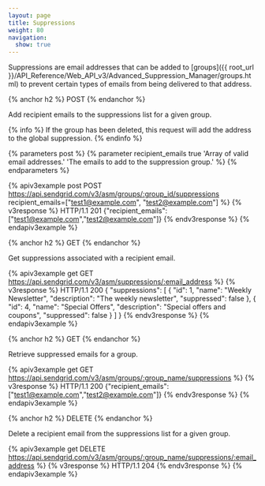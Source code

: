 ```yaml
---
layout: page
title: Suppressions
weight: 80
navigation:
  show: true
---
```


Suppressions are email addresses that can be added to [groups]({{ root_url }}/API_Reference/Web_API_v3/Advanced_Suppression_Manager/groups.html) to prevent certain types of emails from being delivered to that address.

{% anchor h2 %}
POST
{% endanchor %}

Add recipient emails to the suppressions list for a given group.

{% info %}
If the group has been deleted, this request will add the address to the global suppression.
{% endinfo %}

{% parameters post %}
  {% parameter recipient_emails true 'Array of valid email addresses.' 'The emails to add to the suppression group.' %}
{% endparameters %}

{% apiv3example post POST https://api.sendgrid.com/v3/asm/groups/:group_id/suppressions recipient_emails=["test1@example.com", "test2@example.com"] %}
{% v3response %}
HTTP/1.1 201
{"recipient_emails":["test1@example.com","test2@example.com"]}
{% endv3response %}
{% endapiv3example %}

{% anchor h2 %}
GET
{% endanchor %}

Get suppressions associated with a recipient email.

{% apiv3example get GET https://api.sendgrid.com/v3/asm/suppressions/:email_address %}
{% v3response %}
HTTP/1.1 200
{
    "suppressions": [
        {
            "id": 1,
            "name": "Weekly Newsletter",
            "description": "The weekly newsletter",
            "suppressed": false
        },
        {
            "id": 4,
            "name": "Special Offers",
            "description": "Special offers and coupons",
            "suppressed": false
        }
    ]
}
{% endv3response %}
{% endapiv3example %}

{% anchor h2 %}
GET 
{% endanchor %}

Retrieve suppressed emails for a group.

{% apiv3example get GET https://api.sendgrid.com/v3/asm/groups/:group_name/suppressions %}
{% v3response %}
HTTP/1.1 200
{"recipient_emails":["test1@example.com","test2@example.com"]}
{% endv3response %}
{% endapiv3example %}

{% anchor h2 %}
DELETE
{% endanchor %}

Delete a recipient email from the suppressions list for a given group.

{% apiv3example get DELETE https://api.sendgrid.com/v3/asm/groups/:group_name/suppressions/:email_address %}
{% v3response %}
HTTP/1.1 204
{% endv3response %}
{% endapiv3example %}

